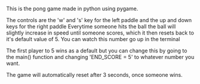 This is the pong game made in python using pygame.

The controls are the 'w' and 's' key for the left paddle and the up and down keys for the right paddle
Everytime someone hits the ball the ball will slightly increase in speed until someone scores, which it then resets back to it's default value of 5. You can watch this number go up in the terminal

The first player to 5 wins as a default but you can change this by going to the main() function and changing 'END_SCORE = 5' to whatever number you want.

The game will automatically reset after 3 seconds, once someone wins.
